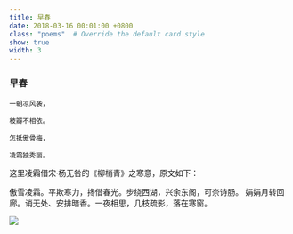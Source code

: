 ```yaml
---
title: 早春
date: 2018-03-16 00:01:00 +0800
class: "poems"  # Override the default card style
show: true
width: 3
---
```


### 早春

```angular2html
一朝凉风袭，

枝瓣不相依。

怎抵傲骨梅，

凌霜独秀丽。
```
这里凌霜借宋·杨无咎的《柳梢青》之寒意，原文如下：

傲雪凌霜。平欺寒力，搀借春光。步绕西湖，兴余东阁，可奈诗肠。
娟娟月转回廊。诮无处、安排暗香。一夜相思，几枝疏影，落在寒窗。

<div>
<img src="{{ 'assets/images/poems/early_spring.jpg' | relative_url }}" class="img-fluid rounded" >
</div>